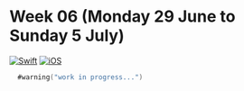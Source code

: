# Week 06 (Monday 29 June to Sunday 5 July)

[![Swift](https://img.shields.io/badge/Swift-5.0-orange.svg?longCache=true&style=flat&logo=swift)](https://www.swift.org)
[![iOS](https://img.shields.io/badge/iOS-13.2+-lightgrey.svg?longCache=true&?style=plastic&logo=apple)](https://developer.apple.com/ios/)  


```Swift
  #warning("work in progress...")
``` 
